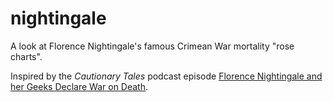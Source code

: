 # nightingale
A look at Florence Nightingale's famous Crimean War mortality "rose charts".

Inspired by the _Cautionary Tales_ podcast episode [Florence Nightingale and her Geeks Declare War on Death](https://timharford.com/2021/03/cautionary-tales-florence-nightingale-and-her-geeks-declare-war-on-death/).
